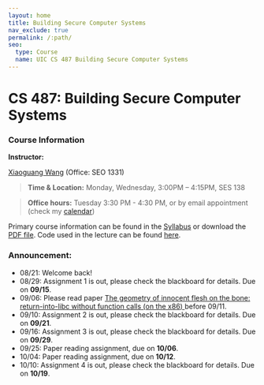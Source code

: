 ```yaml
---
layout: home
title: Building Secure Computer Systems
nav_exclude: true
permalink: /:path/
seo:
  type: Course
  name: UIC CS 487 Building Secure Computer Systems
---
```


# CS 487: Building Secure Computer Systems

### Course Information
**Instructor:**

[Xiaoguang Wang](https://xiaoguang.wang/) (Office: SEO 1331)

> **Time & Location:**	Monday, Wednesday, 3:00PM – 4:15PM, SES 138

> **Office hours:** Tuesday 3:30 PM - 4:30 PM, or by email appointment (check my [calendar](https://outlook.office365.com/calendar/published/226b791e20a444379541fdcf022d2cb6@uic.edu/d264656d74b34529a30a1bf502a7a96211138294395846385848/calendar.html))

<!--
The link to this webpage is [https://sysec-uic.github.io/cs487-f23](https://sysec-uic.github.io/cs487-f23).
-->

Primary course information can be found in the [Syllabus](https://sysec-uic.github.io/cs487-f23/syllabus/) or download the [PDF file](https://xiaoguang.wang/teaching/CS487-Syllabus-fall23.pdf). Code used in the lecture can be found [here](https://github.com/sysec-uic/cs487-f23/tree/main/code).

### Announcement:
- 08/21: Welcome back!
- 08/29: Assignment 1 is out, please check the blackboard for details. Due on **09/15**.
- 09/06: Please read paper [The geometry of innocent flesh on the bone: return-into-libc without function calls (on the x86)
](https://dl.acm.org/doi/10.1145/1315245.1315313) before 09/11.
- 09/10: Assignment 2 is out, please check the blackboard for details. Due on **09/21**.
- 09/16: Assignment 3 is out, please check the blackboard for details. Due on **09/29**.
- 09/25: Paper reading assignment, due on **10/06**.
- 10/04: Paper reading assignment, due on **10/12**.
- 10/10: Assignment 4 is out, please check the blackboard for details. Due on **10/19**.

<!--
{% for module in site.modules %}
{{ module }}
{% endfor %}
-->